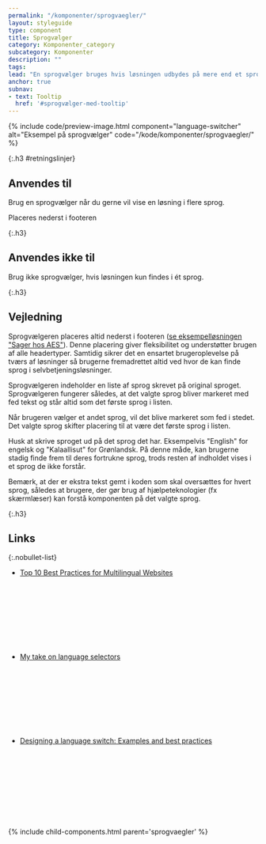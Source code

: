 ```yaml
---
permalink: "/komponenter/sprogvaegler/"
layout: styleguide
type: component
title: Sprogvælger
category: Komponenter_category
subcategory: Komponenter
description: ""
tags:
lead: "En sprogvælger bruges hvis løsningen udbydes på mere end et sprog. Den giver brugeren mulighed for at vælge et andet sprog end løsningens standardsprog."
anchor: true
subnav:
- text: Tooltip
  href: '#sprogvælger-med-tooltip'
---
```


{% include code/preview-image.html component="language-switcher" alt="Eksempel på sprogvælger" code="/kode/komponenter/sprogvaegler/" %}

{:.h3 #retningslinjer}
## Anvendes til

Brug en sprogvælger når du gerne vil vise en løsning i flere sprog.

Placeres nederst i footeren

{:.h3}
## Anvendes ikke til

Brug ikke sprogvælger, hvis løsningen kun findes i ét sprog.

{:.h3}
## Vejledning

Sprogvælgeren placeres altid nederst i footeren (<a href="/eksempler/selvbetjeningsloesninger/#solution-7">se eksempelløsningen "Sager hos AES"</a>). Denne placering giver fleksibilitet og understøtter brugen af alle headertyper. Samtidig sikrer det en ensartet brugeroplevelse på tværs af løsninger så brugerne fremadrettet altid ved hvor de kan finde sprog i selvbetjeningsløsninger.

Sprogvælgeren indeholder en liste af sprog skrevet på original sproget. Sprogvælgeren fungerer således, at det valgte sprog bliver markeret med fed tekst og står altid som det første sprog i listen. 

Når brugeren vælger et andet sprog, vil det blive markeret som fed i stedet. Det valgte sprog skifter placering til at være det første sprog i listen. 

Husk at skrive sproget ud på det sprog det har. Eksempelvis "English" for engelsk og "Kalaallisut" for Grønlandsk. På denne måde, kan brugerne stadig finde frem til deres fortrukne sprog, trods resten af indholdet vises i et sprog de ikke forstår.

Bemærk, at der er ekstra tekst gemt i koden som skal oversættes for hvert sprog, således at brugere, der gør brug af hjælpeteknologier (fx skærmlæser) kan forstå komponenten på det valgte sprog.

{:.h3}
## Links
 
{:.nobullet-list}
- <a href="https://digital.gov/resources/top-10-best-practices-for-multilingual-websites/" class="icon-link">Top 10 Best Practices for Multilingual Websites<svg class="icon-svg" focusable="false" aria-hidden="true"><use xlink:href="#open-in-new"></use></svg></a> 
- <a href="https://uxdesign.cc/my-take-on-language-selectors-945caceb58f7" class="icon-link">My take on language selectors<svg class="icon-svg" focusable="false" aria-hidden="true"><use xlink:href="#open-in-new"></use></svg></a>
- <a href="https://usersnap.com/blog/design-language-switch/" class="icon-link">Designing a language switch: Examples and best practices<svg class="icon-svg" focusable="false" aria-hidden="true"><use xlink:href="#open-in-new"></use></svg></a>


{% include child-components.html parent='sprogvaegler' %}
